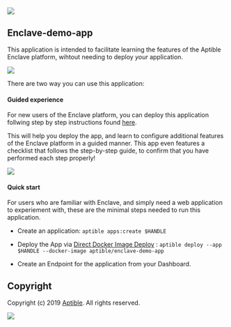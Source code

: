 # ![](http://aptible-media-assets-manual.s3.amazonaws.com/web-horizontal-350.png)

## Enclave-demo-app

This application is intended to facilitate learning the features of the Aptible Enclave platform, wihtout needing to deploy _your_ application.

![](https://github.com/aptible/enclave-demo-app/blob/master/screenshots/demo.png)

There are two way you can use this application:

#### Guided experience

For new users of the Enclave platform, you can deploy this application follwing step by step instructions found [here](https://www.aptible.com/documentation/enclave/tutorials/enclave-demo-app.html).

This will help you deploy the app, and learn to configure additional features of the Enclave platform in a guided manner. This app even features a checklist that follows the step-by-step guide, to confirm that you have performed each step properly!

![](https://github.com/aptible/enclave-demo-app/blob/master/screenshots/checklist.png)


#### Quick start

For users who are familiar with Enclave, and simply need a web application to experiement with, these are the minimal steps needed to run this application.

* Create an application: `aptible apps:create $HANDLE`

* Deploy the App via [Direct Docker Image Deploy](https://www.aptible.com/documentation/enclave/reference/apps/image/direct-docker-image-deploy.html) : `aptible deploy --app $HANDLE --docker-image aptible/enclave-demo-app`

* Create an Endpoint for the application from your Dashboard.

## Copyright

Copyright (c) 2019 [Aptible](https://www.aptible.com). All rights reserved.

[<img src="https://avatars2.githubusercontent.com/u/1580788?v=4&s=60" />](https://github.com/UserNotFound)

